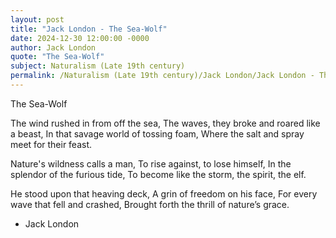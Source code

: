```yaml
---
layout: post
title: "Jack London - The Sea-Wolf"
date: 2024-12-30 12:00:00 -0000
author: Jack London
quote: "The Sea-Wolf"
subject: Naturalism (Late 19th century)
permalink: /Naturalism (Late 19th century)/Jack London/Jack London - The Sea-Wolf
---
```


The Sea-Wolf

The wind rushed in from off the sea, 
The waves, they broke and roared like a beast, 
In that savage world of tossing foam, 
Where the salt and spray meet for their feast. 

Nature's wildness calls a man, 
To rise against, to lose himself, 
In the splendor of the furious tide, 
To become like the storm, the spirit, the elf. 

He stood upon that heaving deck, 
A grin of freedom on his face, 
For every wave that fell and crashed, 
Brought forth the thrill of nature’s grace.

- Jack London
